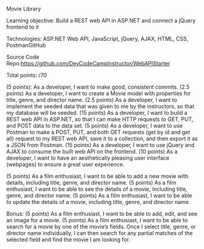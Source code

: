 Movie Library

Learning objective: Build a REST web API in ASP.NET and connect a jQuery frontend to it

Technologies: ASP.NET Web API, JavaScript, jQuery, AJAX, HTML, CSS, PostmanGitHub 

Source Code Repo:https://github.com/DevCodeCampInstructor/WebAPIStarter

Total points: /70

(5 points): As a developer, I want to make good, consistent commits.
(2.5 points) As a developer, I want to create a Movie model with properties for title, genre, and director name.
(2.5 points) As a developer, I want to implement the seeded data that was given to me by the instructors, so that my database will be seeded.
(15 points) As a developer, I want to build a REST web API in ASP.NET, so that I can make HTTP requests to GET, PUT, and POST data to the data set.
(5 points) As a developer, I want to use Postman to make a POST, PUT, and both GET requests (get by id  and get all) request to my REST web API, save it to a collection, and then export it as a JSON from Postman.
(15 points) As a developer, I want to use jQuery and AJAX to consume the built web API on the frontend.
(10 points) As a developer, I want to have an aesthetically pleasing user interface (webpages) to ensure a great user experience.

(5 points) As a film enthusiast, I want to be able to add a new movie with details, including title, genre, and director name.
(5 points) As a film enthusiast, I want to be able to see the details of a movie, including title, genre, and director name.
(5 points) As a film enthusiast, I want to be able to update the details of a movie, including title, genre, and director name.

Bonus:
(5 points) As a film enthusiast, I want to be able to add, edit, and see an image for a movie.
(5 points) As a film enthusiast, I want to be able to search for a movie by one of the movie’s fields. 
Once I select title, genre, or director name individually, I can then search for any partial matches of the selected field and find the movie I am looking for.